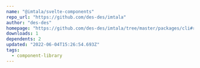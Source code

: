 ```yaml
---
name: "@imtala/svelte-components"
repo_url: "https://github.com/des-des/imtala"
author: "des-des"
homepage: "https://github.com/des-des/imtala/tree/master/packages/cli#readme"
downloads: 1
dependents: 2
updated: "2022-06-04T15:26:54.693Z"
tags: 
  - component-library
---
```

